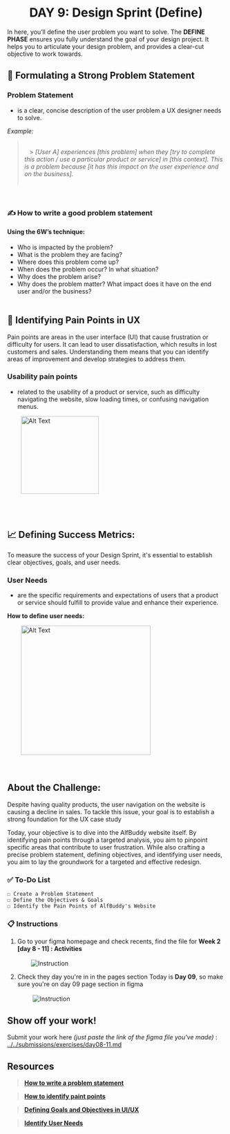 **<h1 align="center"> DAY 9: Design Sprint (Define)</h1>**
In here, you’ll define the user problem you want to solve. The **DEFINE PHASE** ensures you fully understand the goal of your design project. It helps you to articulate your design problem, and provides a clear-cut objective to work towards.

## 📄 Formulating a Strong Problem Statement

### **Problem Statement**

-   is a clear, concise description of the user problem a UX designer needs to solve.

_Example:_

> <br/>&nbsp;&nbsp; > _[User A] experiences [this problem] when they [try to complete this action / use a particular product or service] in [this context]. This is a problem because [it has this impact on the user experience and on the business]._<br/>
> &nbsp;&nbsp;

<br/>

### ✍️ How to write a good problem statement

#### Using the 6W’s technique:

-   Who is impacted by the problem?
-   What is the problem they are facing?
-   Where does this problem come up?
-   When does the problem occur? In what situation?
-   Why does the problem arise?
-   Why does the problem matter? What impact does it have on the end user and/or the business?<br/><br/>

## 🔎 Identifying Pain Points in UX

Pain points are areas in the user interface (UI) that cause frustration or difficulty for users. It can lead to user dissatisfaction, which results in lost customers and sales. Understanding them means that you can identify areas of improvement and develop strategies to address them.

### **Usability pain points**

-   related to the usability of a product or service, such as difficulty navigating the website, slow loading times, or confusing navigation menus.<br/>

<p>&nbsp;&nbsp;&nbsp;&nbsp;&nbsp;&nbsp;&nbsp;&nbsp;<img src="https://github.com/xialuna/30-Days-of-UI-UX/assets/115876263/5cfa19e8-5fda-43cb-b539-d2cd752b09da" height="180" alt="Alt Text"/></p></br><br/>

## 📈 Defining Success Metrics:

To measure the success of your Design Sprint, it's essential to establish clear objectives, goals, and user needs.

### User Needs

-   are the specific requirements and expectations of users that a product or service should fulfill to provide value and enhance their experience.

**How to define user needs:**

<p>&nbsp;&nbsp;&nbsp;&nbsp;&nbsp;&nbsp;&nbsp;&nbsp;<img src="https://github.com/xialuna/30-Days-of-UI-UX/assets/115876263/d210c18b-0231-4e98-bdc0-315f319c2936" height="300" alt="Alt Text"/></p></br>

##

## **About the Challenge:**

Despite having quality products, the user navigation on the website is causing a decline in sales. To tackle this issue, your goal is to establish a strong foundation for the UX case study

Today, your objective is to dive into the AlfBuddy website itself. By identifying pain points through a targeted analysis, you aim to pinpoint specific areas that contribute to user frustration. While also crafting a precise problem statement, defining objectives, and identifying user needs, you aim to lay the groundwork for a targeted and effective redesign.

### ✅ To-Do List

    ☐ Create a Problem Statement
    ☐ Define the Objectives & Goals
    ☐ Identify the Pain Points of AlfBuddy's Website

### 📋 Instructions

1. Go to your figma homepage and check recents, find the file for **Week 2 [day 8 - 11] : Activities** <br/> <br/>
   &nbsp;&nbsp;&nbsp;&nbsp;&nbsp;&nbsp;&nbsp;&nbsp;<img src="https://github.com/xialuna/30-Days-of-UI-UX/assets/115876263/3ab62a8e-af79-49d2-9aed-b20fb8be0274" alt="Instruction"/>
   <br/>

2. Check they day you're in in the pages section
   Today is **Day 09**, so make sure you're on day 09 page section in figma<br/><br/>
   &nbsp;&nbsp;&nbsp;&nbsp;&nbsp;&nbsp;&nbsp;&nbsp; <img src="https://github.com/xialuna/30-Days-of-UI-UX/assets/115876263/5f877192-ead0-4c78-8164-f5d9013116a4" alt="Instruction"/>

## Show off your work!

Submit your work here _(just paste the link of the figma file you've made)_ : <a href="../../submissions/exercises/day08-11.md" target="_blank">../../submissions/exercises/day08-11.md</a>

## Resources
> [**How to write a problem statement**](https://careerfoundry.com/en/blog/ux-design/problem-statement-ux/)

> [**How to identify paint points**](https://www.mural.co/blog/identify-user-pain-points)

> [**Defining Goals and Objectives in UI/UX**](https://www.toptal.com/designers/ux/ux-projects-think-smart)

> [**Identify User Needs**](https://www.uxpin.com/studio/blog/user-needs/)


